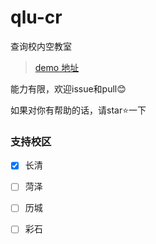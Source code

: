 # qlu-cr
 查询校内空教室
> [demo 地址](https://qlu-cr.herokuapp.com/)

能力有限，欢迎issue和pull😊

如果对你有帮助的话，请star⭐一下

### 支持校区
- [x] 长清
- [ ] 菏泽
- [ ] 历城
- [ ] 彩石

  

  